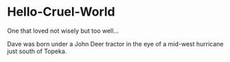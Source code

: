 # Hello-Cruel-World
One that loved not wisely but too well...

Dave was born under a John Deer tractor in the eye of a mid-west hurricane just south of Topeka.
